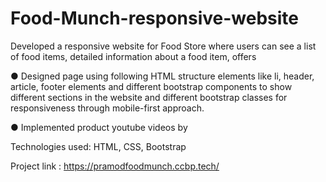 # Food-Munch-responsive-website

Developed a responsive website for Food Store where users can see a list of food items, detailed information
about a food item, offers

● Designed page using following HTML structure elements like li, header, article, footer elements and
different bootstrap components to show different sections in the website and different bootstrap classes
for responsiveness through mobile-first approach.

● Implemented product youtube videos by

Technologies used: HTML, CSS, Bootstrap

Project link : https://pramodfoodmunch.ccbp.tech/
